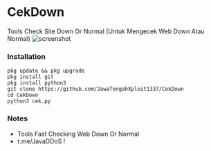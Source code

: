 # CekDown
Tools Check Site Down Or Normal (Untuk Mengecek Web Down Atau Normal)
![screenshot](./ss.jpg)

### Installation
```
pkg update && pkg upgrade
pkg install git
pkg install python3
git clone https://github.com/JawaTengahXploit1337/CekDown
cd CekDown
python3 cek.py
```
### Notes
- Tools Fast Checking Web Down Or Normal
- t.me/JavaDDoS !
